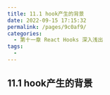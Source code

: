 ```yaml
---
title: 11.1 hook产生的背景
date: 2022-09-15 17:15:32
permalink: /pages/9c0af9/
categories:
  - 第十一章 React Hooks 深入浅出
tags:
  - 
---
```


## 11.1 hook产生的背景